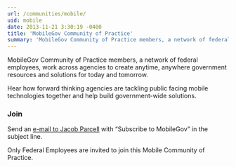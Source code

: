 ```yaml
---
url: /communities/mobile/
uid: mobile
date: 2013-11-21 3:30:19 -0400
title: 'MobileGov Community of Practice'
summary: 'MobileGov Community of Practice members, a network of federal employees, work across agencies to create anytime, anywhere government resources and solutions for today and tomorrow.'
---
```


MobileGov Community of Practice members, a network of federal employees, work across agencies to create anytime, anywhere government resources and solutions for today and tomorrow.

Hear how forward thinking agencies are tackling public facing mobile technologies together and help build government-wide solutions.

### Join
Send an [e-mail to Jacob Parcell](mailto:mobilegov-request@listserv.gsa.gov) with “Subscribe to MobileGov” in the subject line.

Only Federal Employees are invited to join this Mobile Community of Practice.
